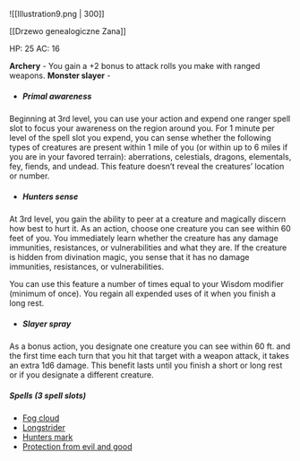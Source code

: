 ![[Illustration9.png | 300]]

[[Drzewo genealogiczne Zana]]

HP: 25
AC: 16

**Archery** - You gain a +2 bonus to attack rolls you make with ranged weapons.
**Monster slayer** - 

- ##### Primal awareness
Beginning at 3rd level, you can use your action and expend one ranger spell slot to focus your awareness on the region around you. For 1 minute per level of the spell slot you expend, you can sense whether the following types of creatures are present within 1 mile of you (or within up to 6 miles if you are in your favored terrain): aberrations, celestials, dragons, elementals, fey, fiends, and undead. This feature doesn’t reveal the creatures’ location or number.


- ##### Hunters sense
At 3rd level, you gain the ability to peer at a creature and magically discern how best to hurt it. As an action, choose one creature you can see within 60 feet of you. You immediately learn whether the creature has any damage immunities, resistances, or vulnerabilities and what they are. If the creature is hidden from divination magic, you sense that it has no damage immunities, resistances, or vulnerabilities.

You can use this feature a number of times equal to your Wisdom modifier (minimum of once). You regain all expended uses of it when you finish a long rest.

- ##### Slayer spray
As a bonus action, you designate one creature you can see within 60 ft. and the first time each turn that you hit that target with a weapon attack, it takes an extra 1d6 damage. This benefit lasts until you finish a short or long rest or if you designate a different creature.


##### Spells (3 spell slots)
- [Fog cloud](https://www.dndbeyond.com/spells/fog-cloud)
- [Longstrider](https://www.dndbeyond.com/spells/longstrider)
- [Hunters mark](https://www.dndbeyond.com/spells/hunters-mark)
- [Protection from evil and good](https://www.dndbeyond.com/spells/protection-from-evil-and-good)


